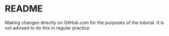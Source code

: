 # README #

Making changes directly on GitHub.com for the purposes of the tutorial. It is not advised to do this in regular practice.
